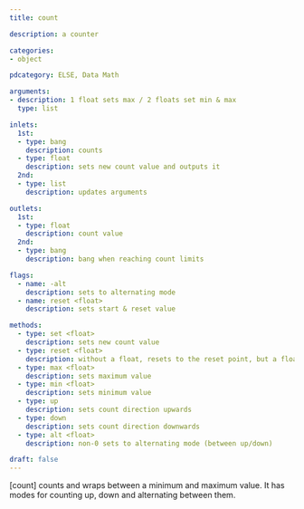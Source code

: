 ```yaml
---
title: count

description: a counter

categories:
- object

pdcategory: ELSE, Data Math

arguments:
- description: 1 float sets max / 2 floats set min & max
  type: list

inlets:
  1st:
  - type: bang
    description: counts
  - type: float
    description: sets new count value and outputs it
  2nd:
  - type: list
    description: updates arguments

outlets:
  1st:
  - type: float
    description: count value
  2nd:
  - type: bang
    description: bang when reaching count limits

flags:
  - name: -alt
    description: sets to alternating mode
  - name: reset <float>
    description: sets start & reset value

methods:
  - type: set <float>
    description: sets new count value
  - type: reset <float>
    description: without a float, resets to the reset point, but a float sets a new reset point as well
  - type: max <float>
    description: sets maximum value
  - type: min <float>
    description: sets minimum value
  - type: up
    description: sets count direction upwards
  - type: down
    description: sets count direction downwards
  - type: alt <float>
    description: non-0 sets to alternating mode (between up/down)

draft: false
---
```


[count] counts and wraps between a minimum and maximum value. It has modes for counting up, down and alternating between them.
